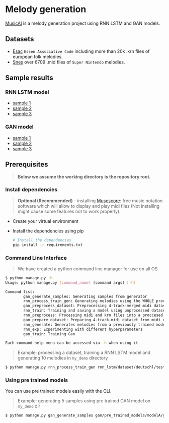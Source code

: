 # Melody generation

[MusicAI](https://github.com/LiorSherman/236502) is a melody generation project using RNN LSTM and GAN models.

## Datasets

- [Esac](http://www.esac-data.org) `Essen Associative Code` including more than 20k .krn files of european folk melodies.
- [Snes](https://www.vgmusic.com/music/console/nintendo/snes/) over 6709 .mid files of `Super Nintendo` melodies.

## Sample results
### RNN LSTM model
- [sample 1](https://github.com/LiorSherman/236502/tree/master/best_results/rnn_piano_1.mp3)
- [sample 2](https://github.com/LiorSherman/236502/tree/master/best_results/rnn_piano_2.mp3)
- [sample 3](https://github.com/LiorSherman/236502/tree/master/best_results/rnn_multi.mp3)

### GAN model
- [sample 1](https://github.com/LiorSherman/236502/tree/master/best_results/gan_1.mp3)
- [sample 2](https://github.com/LiorSherman/236502/tree/master/best_results/gan_2.mp3)
- [sample 3](https://github.com/LiorSherman/236502/tree/master/best_results/gan_3.mp3)


## Prerequisites

> __Below we assume the working directory is the repository root.__

### Install dependencies

> __Optional (Recommended)__ - installing [Musescore](https://musescore.org/en): free music notation software which will allow to display and play midi files (Not installing might cause some features not to work properly).
- Create your virtual environment
- Install the dependencies using pip

  ```sh
  # Install the dependencies
  pip install -r requirements.txt
  ```
  
### Command Line Interface

> We have created a python command line manager for use on all OS

```sh
$ python manage.py -h
Usage: python manage.py [command_name] [command args] [-h]

Command list: 
        gan_generate_samples: Generating samples from generator
        rnn_process_train_gen: Generating melodies using the WHOLE process of pre processing training and generating
        gan_preprocess_dataset: Preprocessing 4-track-merged midi dataset to npy file
        rnn_train: Training and saving a model using unprocessed dataset
        rnn_preprocess: Processing midi and krn files into a proccesed .npy and mapping.json files
        gan_prepare_dataset: Preparing 4-track-midi dataset from midi dataset
        rnn_generate: Generates melodies from a previously trained model
        rnn_exp: Experimenting with different hyperparameters
        gan_train: Training Gan

Each command help menu can be accessed via -h when using it
```
> Example: processing a dataset, training a RNN LSTM model and generating 10 melodies in `my_demo` directory

```sh
$ python manage.py rnn_process_train_gen rnn_lstm/dataset/deutschl/test my_demo --num 10 --epochs 50
```

### Using pre trained models

You can use pre trained models easily with the CLI.

> Example: generating 5 samples using pre trained GAN model on `my_demo` dir

```sh
$ python manage.py gan_generate_samples gan/pre_trained_models/modelA/generator.pt my_demo --num 5
